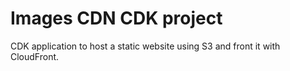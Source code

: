 
# Images CDN CDK project

CDK application to host a static website using S3 and front it with CloudFront. 
